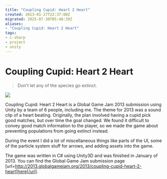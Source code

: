 ```yaml
---
title: "Coupling Cupid: Heart 2 Heart"
created: 2013-01-27T22:37:00Z
migrated: 2025-07-30T05:48:39Z
aliases:
- "Coupling Cupid: Heart 2 Heart"
tags:
- c-sharp
- project
- unity
---
```


# Coupling Cupid: Heart 2 Heart

> Don't let any of the species go extinct.

![](https://www.youtube.com/watch?v=tbmOL5mIEYE)

Coupling Cupid: Heart 2 Heart is a Global Game Jam 2013 submission using Unity by a team of 6 people, including me. The theme for 2013 was a sound clip of a heart beating. Originally, the plan involved having a cupid pick good matches, but over time the goal changed. We found it difficult to convey good match information to the player, so we made the game about preventing populations from going extinct instead.

During the event I did a lot of miscellaneous things like parts of the UI, some of the particle system stuff for arrows, and adding assets into the game.

The game was written in C# using Unity3D and was finished in January of 2013. You can find the Global Game Jam submission page [url=http://2013.globalgamejam.org/2013/coupling-cupid-heart-2-heart]here[/url].
